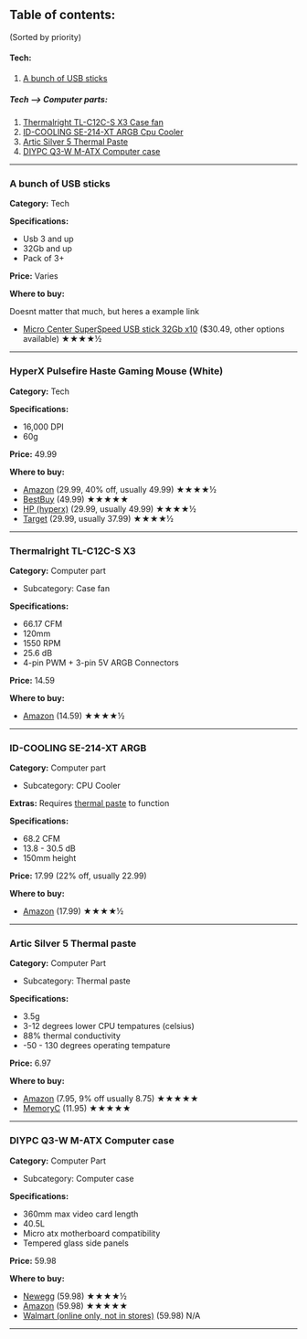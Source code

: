 ## Table of contents:
(Sorted by priority)
#### Tech:
1. [A bunch of USB sticks](https://github.com/M0on9/Wishlist/blob/main/Wishlist.md#a-bunch-of-usb-sticks)
##### Tech --> Computer parts:
1. [Thermalright TL-C12C-S X3 Case fan](https://github.com/M0on9/Wishlist/blob/main/Wishlist.md#thermalright-tl-c12c-s-x3)
2. [ID-COOLING SE-214-XT ARGB Cpu Cooler](https://github.com/M0on9/Wishlist/blob/main/Wishlist.md#id-cooling-se-214-xt-argb)
3. [Artic Silver 5 Thermal Paste](https://github.com/M0on9/Wishlist/blob/main/Wishlist.md#artic-silver-5-thermal-paste)
4. [DIYPC Q3-W M-ATX Computer case](https://github.com/M0on9/Wishlist/blob/main/Wishlist.md#diypc-q3-w-m-atx-computer-case)

___

### A bunch of USB sticks

**Category:** Tech

**Specifications:**
 - Usb 3 and up
 - 32Gb and up
 - Pack of 3+

**Price:** Varies

**Where to buy:**

Doesnt matter that much, but heres a example link
 - [Micro Center SuperSpeed USB stick 32Gb x10](https://www.amazon.com/Center-SuperSpeed-5-Pack-Memory-Keychain/dp/B09LLWTMXQ/) ($30.49, other options available) ★★★★½

___

### HyperX Pulsefire Haste Gaming Mouse (White)

**Category:** Tech

**Specifications:**
 - 16,000 DPI
 - 60g

**Price:** 49.99

**Where to buy:**
 - [Amazon](https://www.amazon.com/dp/B09QXG3132) (29.99, 40% off, usually 49.99) ★★★★½
 - [BestBuy](https://www.bestbuy.com/site/hyperx-pulsefire-haste-lightweight-wireless-optical-gaming-mouse-white/6500984.p?skuId=6500984) (49.99) ★★★★★
 - [HP (hyperx)](https://www.hp.com/us-en/shop/pdp/hyperx-pulsefire-haste-gaming-mouse-(white-pink)) (29.99, usually 49.99) ★★★★½
 - [Target](https://www.target.com/p/hyperx-pulsefire-haste-wired-gaming-mouse-for-pc-pink-white/-/A-86873149?clkid=695c8131N8d3f11eebae5b1563be5ff38) (29.99, usually 37.99) ★★★★½

___

### Thermalright TL-C12C-S X3

**Category:** Computer part
 - Subcategory: Case fan

**Specifications:**
 - 66.17 CFM
 - 120mm
 - 1550 RPM
 - 25.6 dB
 - 4-pin PWM + 3-pin 5V ARGB Connectors

**Price:** 14.59

**Where to buy:**
 - [Amazon](https://www.amazon.com/dp/B0BKJWMQLW) (14.59) ★★★★½

___

### ID-COOLING SE-214-XT ARGB

**Category:** Computer part
 - Subcategory: CPU Cooler

**Extras:** Requires [thermal paste](https://github.com/M0on9/Wishlist/blob/main/Wishlist.md#artic-silver-5-thermal-paste) to function

**Specifications:**
 - 68.2 CFM
 - 13.8 - 30.5 dB
 - 150mm height

**Price:** 17.99 (22% off, usually 22.99)

**Where to buy:**
 - [Amazon](https://a.co/d/1q9jktn) (17.99) ★★★★½

___

### Artic Silver 5 Thermal paste

**Category:** Computer Part
 - Subcategory: Thermal paste

**Specifications:**
 - 3.5g
 - 3-12 degrees lower CPU tempatures (celsius)
 - 88% thermal conductivity
 - -50 - 130 degrees operating tempature

**Price:** 6.97

**Where to buy:**
 - [Amazon](https://www.amazon.com/dp/B0087X728K) (7.95, 9% off usually 8.75) ★★★★★
 - [MemoryC](https://www.memoryc.com/11331-arctic-silver-5-thermal-compound-3-5g.html?sscid=b1k7_czk2s) (11.95) ★★★★★

___

### DIYPC Q3-W M-ATX Computer case

**Category:** Computer Part
 - Subcategory: Computer case

**Specifications:**
 - 360mm max video card length
 - 40.5L
 - Micro atx motherboard compatibility
 - Tempered glass side panels

**Price:** 59.98

**Where to buy:**
 - [Newegg](https://www.newegg.com/p/N82E16811353225?Item=N82E16811353225) (59.98) ★★★★½
 - [Amazon](https://www.amazon.com/Diypc-ARGB-Q3-W-Case-Argb-q3-w/dp/B0CD66G5Z5) (59.98) ★★★★★
 - [Walmart (online only, not in stores)](https://www.walmart.com/ip/DIYPC-ARGB-Q3-W-White-USB3-0-Tempered-Glass-Micro-ATX-Gaming-Computer-Case-w-Dual-Tempered-Glass-Panel-and-3-x-ARGB-LED-Fans-Pre-Installed/2874883917?from=/search) (59.98) N/A

___

